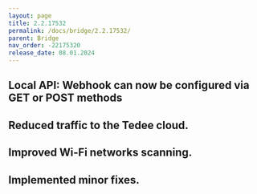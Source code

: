 ```yaml
---
layout: page
title: 2.2.17532
permalink: /docs/bridge/2.2.17532/
parent: Bridge
nav_order: -22175320
release_date: 08.01.2024
---
```


## Local API: Webhook can now be configured via GET or POST methods
## Reduced traffic to the Tedee cloud.
## Improved Wi-Fi networks scanning.
## Implemented minor fixes.
